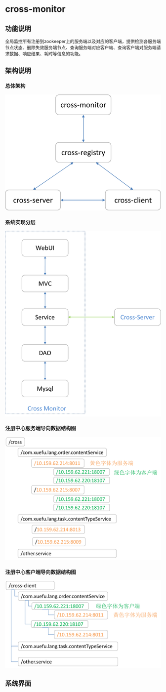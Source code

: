 # cross-monitor
## 功能说明
全局监控所有注册到zookeeper上的服务端以及对应的客户端，提供检测各服务端节点状态、删除失效服务端节点、查询服务端对应客户端、查询客户端对服务端请求数据、响应结果、耗时等信息的功能。
## 架构说明
### 总体架构
![](https://github.com/njyjz/cross-monitor/raw/master/readme-elements/逻辑架构.png)
### 系统实现分层
![](https://github.com/njyjz/cross-monitor/raw/master/readme-elements/CrossMonitor实现分层.png)
### 注册中心服务端导向数据结构图
![](https://github.com/njyjz/cross-monitor/raw/master/readme-elements/zookeeper服务端导向数据结构图.png)
### 注册中心客户端导向数据结构图
![](https://github.com/njyjz/cross-monitor/raw/master/readme-elements/zookeeper客户端导向数据结构.png)
## 系统界面
